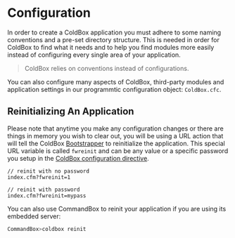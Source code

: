 # Configuration

In order to create a ColdBox application you must adhere to some naming conventions and a pre-set directory structure. This is needed in order for ColdBox to find what it needs and to help you find modules more easily instead of configuring every single area of your application. 

> ColdBox relies on conventions instead of configurations.

You can also configure many aspects of ColdBox, third-party modules and application settings in our programmtic configuration object: `ColdBox.cfc`.

## Reinitializing An Application

Please note that anytime you make any configuration changes or there are things in memory you wish to clear out, you will be using a URL action that will tell the ColdBox [Bootstrapper](/getting-started/configuration/bootstrapper.md) to reinitialize the application. This special URL variable is called `fwreinit` and can be any value or a specific password you setup in the [ColdBox configuration directive](/getting-started/configuration/coldbox.cfc/configuration-directives/README.md).

```text
// reinit with no password
index.cfm?fwreinit=1

// reinit with password
index.cfm?fwreinit=mypass
```

You can also use CommandBox to reinit your application if you are using its embedded server:

```bash
CommandBox>coldbox reinit
```


